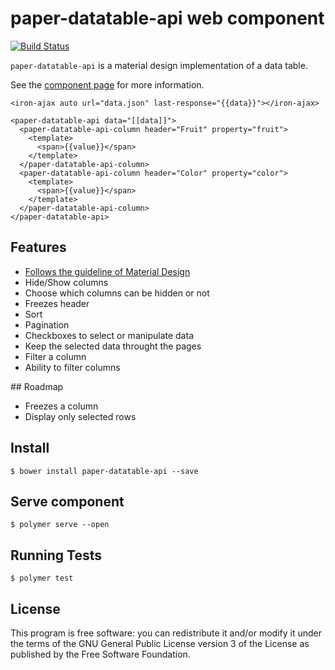 paper-datatable-api web component
============

[![Build Status](https://travis-ci.org/RoXuS/paper-datatable-api.svg?branch=master)](https://travis-ci.org/RoXuS/paper-datatable-api)

`paper-datatable-api` is a material design implementation of a data table.

See the [component page](https://roxus.github.io/paper-datatable-api/components/paper-datatable-api/) for more information.

    <iron-ajax auto url="data.json" last-response="{{data}}"></iron-ajax>

    <paper-datatable-api data="[[data]]">
      <paper-datatable-api-column header="Fruit" property="fruit">
        <template>
          <span>{{value}}</span>
        </template>
      </paper-datatable-api-column>
      <paper-datatable-api-column header="Color" property="color">
        <template>
          <span>{{value}}</span>
        </template>
      </paper-datatable-api-column>
    </paper-datatable-api>

## Features

- [Follows the guideline of Material Design](https://material.google.com/components/data-tables.html#)
- Hide/Show columns
- Choose which columns can be hidden or not
- Freezes header
- Sort
- Pagination
- Checkboxes to select or manipulate data
- Keep the selected data throught the pages
- Filter a column
- Ability to filter columns

## Roadmap

- Freezes a column
- Display only selected rows

## Install

```
$ bower install paper-datatable-api --save
```

## Serve component 

```
$ polymer serve --open
```

## Running Tests

```
$ polymer test
```

## License
This program is free software: you can redistribute it and/or modify it under the terms of the GNU General Public License version 3 of the License as published by the Free Software Foundation.
